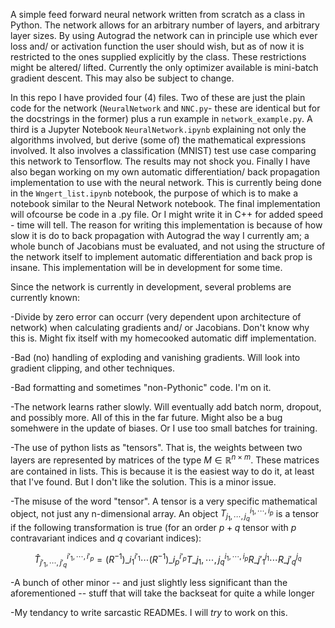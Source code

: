 A simple feed forward neural network written from scratch as a class in Python. 
The network allows for an arbitrary number of layers, and arbitrary layer sizes. 
By using Autograd the network can in principle use which ever loss and/ or activation function the user should wish, but as of now it is restricted to the ones supplied explicitly by the class. These restrictions might be altered/ lifted.
Currently the only optimizer available is mini-batch gradient descent. This may also be subject to change.

In this repo I have provided four (4) files. Two of these are just the plain code for the network (`NeuralNetwork` and `NNC.py`- these are identical but for the docstrings in the former) plus a run example in `network_example.py`. A third is a Jupyter Notebook `NeuralNetwork.ipynb` explaining not only the algorithms involved, but derive (some of) the mathematical expressions involved. It also involves a classification (MNIST) test use case comparing this network to Tensorflow. The results may not shock you. 
Finally I have also began working on my own automatic differentiation/ back propagation implementation to use with the neural network. This is currently being done in the `Wngert_list.ipynb` notebook, the purpose of which is to make a notebook similar to the Neural Network notebook. The final implementation will ofcourse be code in a .py file. Or I might write it in C++ for added speed - time will tell. The reason for writing this implementation is because of how slow it is do to back propagation with Autograd the way I currently am; a whole bunch of Jacobians must be evaluated, and not using the structure of the network itself to implement automatic differentiation and back prop is insane. This implementation will be in development for some time.

Since the network is currently in development, several problems are currently known:

  -Divide by zero error can occurr (very dependent upon architecture of network) when calculating gradients and/ or Jacobians. Don't know why this is. Might fix itself with my homecooked automatic diff implementation.
  
  -Bad (no) handling of exploding and vanishing gradients. Will look into gradient clipping, and other techniques.
  
  -Bad formatting and sometimes "non-Pythonic" code. I'm on it.
  
  -The network learns rather slowly. Will eventually add batch norm, dropout, and possibly more. All of this in the far future. Might also be a bug somehwere in the update of biases. Or I use too small batches for training. 
  
  -The use of python lists as "tensors". That is, the weights between two layers are represented by matrices of the type $M\in\mathbb{R}^{n\times m}$. These matrices are contained in lists. This is because it is the easiest way to do it, at least that I've found. But I don't like the solution. This is a minor issue.
  
  -The misuse of the word "tensor". A tensor is a very specific mathematical object, not just any n-dimensional array. An object $T_{j_1,\cdots,j_q}^{i_1,\cdots,i_p}$ is a tensor if the following transformation is true (for an order $p+q$ tensor with $p$ contravariant indices and $q$ covariant indices):
  
$$
\hat{T}_{j'_1,\cdots,j'_q}^{i'_1,\cdots,i'_p}=(R^{-1})\_{i_1}^{i'_1}  \cdots  (R^{-1})\_{i_p}^{i'_p}T\_{j_1,\cdots,j_q}^{i_1,\cdots,i_p}R\_{j'_1}^{j_1}\cdots R\_{j'_q}^{j_q}
$$
  
-A bunch of other minor -- and just slightly less significant than the aforementioned -- stuff that will take the backseat for quite a while longer  

-My tendancy to write sarcastic READMEs. I will *try* to work on this.
